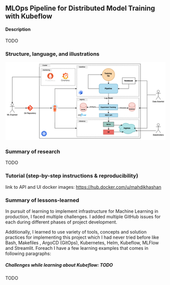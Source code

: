MLOps Pipeline for Distributed Model Training with Kubeflow
---

#### Description

TODO


### Structure, language, and illustrations 

![Diagram](./docs/drawings/diagram.png)
### Summary of research 

TODO

### Tutorial (step-by-step instructions & reproducibility)

link to API and UI docker images: https://hub.docker.com/u/mahdikhashan

### Summary of lessons-learned

In pursuit of learning to implement infrastructure for Machine Learning in production, 
I faced multiple challenges. I added multiple GitHub issues for each during different phases of project development.

Additionally, I learned to use variety of tools, concepts and solution practices for implementing this project which I had never tried before like Bash, Makefiles
, ArgoCD (GitOps), Kubernetes, Helm, Kubeflow, MLFlow and Streamlit. Foreach I have a few learning examples that comes in following paragraphs:

##### Challenges while learning about Kubeflow: TODO

TODO


